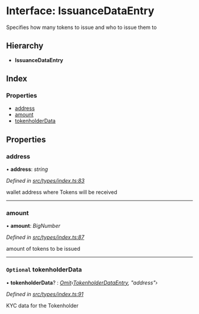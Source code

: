 # Interface: IssuanceDataEntry

Specifies how many tokens to issue and who to issue them to

## Hierarchy

* **IssuanceDataEntry**

## Index

### Properties

* [address](_types_index_.issuancedataentry.md#address)
* [amount](_types_index_.issuancedataentry.md#amount)
* [tokenholderData](_types_index_.issuancedataentry.md#optional-tokenholderdata)

## Properties

###  address

• **address**: *string*

*Defined in [src/types/index.ts:83](https://github.com/PolymathNetwork/polymath-sdk/blob/550676f/src/types/index.ts#L83)*

wallet address where Tokens will be received

___

###  amount

• **amount**: *BigNumber*

*Defined in [src/types/index.ts:87](https://github.com/PolymathNetwork/polymath-sdk/blob/550676f/src/types/index.ts#L87)*

amount of tokens to be issued

___

### `Optional` tokenholderData

• **tokenholderData**? : *[Omit](../modules/_types_index_.md#omit)‹[TokenholderDataEntry](_types_index_.tokenholderdataentry.md), "address"›*

*Defined in [src/types/index.ts:91](https://github.com/PolymathNetwork/polymath-sdk/blob/550676f/src/types/index.ts#L91)*

KYC data for the Tokenholder
